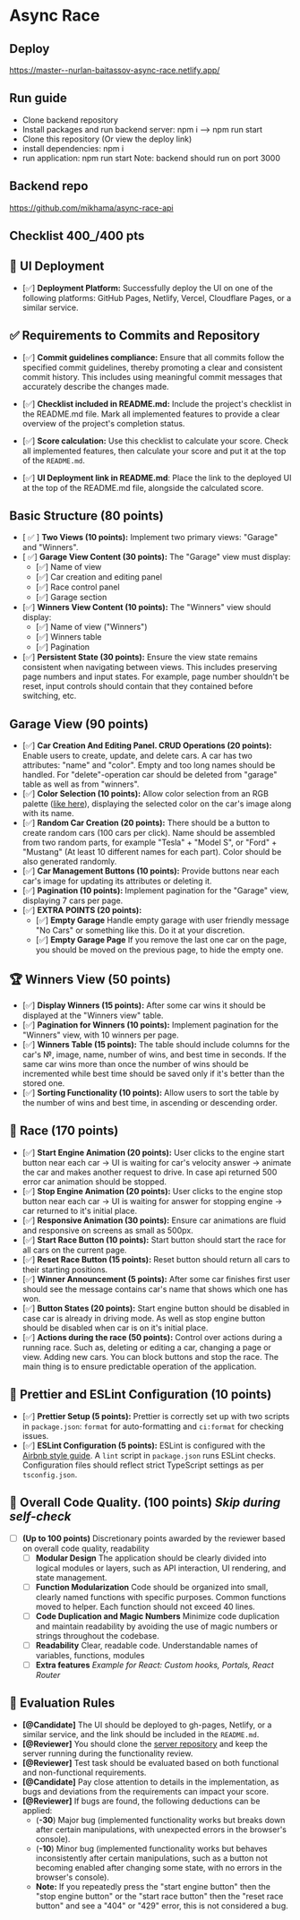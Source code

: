 # Async Race

## Deploy
https://master--nurlan-baitassov-async-race.netlify.app/

## Run guide
-    Clone backend repository
-    Install packages and run backend server: npm i --> npm run start
-    Clone this repository (Or view the deploy link)
-    install dependencies: npm i
-    run application: npm run start
Note: backend should run on port 3000
## Backend repo
https://github.com/mikhama/async-race-api

## Checklist 400\_/400 pts

## 🚀 UI Deployment

-   [✅] **Deployment Platform:** Successfully deploy the UI on one of the following platforms: GitHub Pages, Netlify, Vercel, Cloudflare Pages, or a similar service.

## ✅ Requirements to Commits and Repository

-   [✅] **Commit guidelines compliance:** Ensure that all commits follow the specified commit guidelines, thereby promoting a clear and consistent commit history. This includes using meaningful commit messages that accurately describe the changes made.

-   [✅] **Checklist included in README.md:** Include the project's checklist in the README.md file. Mark all implemented features to provide a clear overview of the project's completion status.

-   [✅] **Score calculation:** Use this checklist to calculate your score. Check all implemented features, then calculate your score and put it at the top of the `README.md`.

-   [✅] **UI Deployment link in README.md**: Place the link to the deployed UI at the top of the README.md file, alongside the calculated score.

## Basic Structure (80 points)

-   [ ✅ ] **Two Views (10 points):** Implement two primary views: "Garage" and "Winners".
-   [ ✅] **Garage View Content (30 points):** The "Garage" view must display:
    -   [✅] Name of view
    -   [✅] Car creation and editing panel
    -   [✅] Race control panel
    -   [✅] Garage section
-   [✅] **Winners View Content (10 points):** The "Winners" view should display:
    -   [✅] Name of view ("Winners")
    -   [✅] Winners table
    -   [✅] Pagination
-   [✅] **Persistent State (30 points):** Ensure the view state remains consistent when navigating between views. This includes preserving page numbers and input states. For example, page number shouldn't be reset, input controls should contain that they contained before switching, etc.

## Garage View (90 points)

-   [✅] **Car Creation And Editing Panel. CRUD Operations (20 points):** Enable users to create, update, and delete cars. A car has two attributes: "name" and "color". Empty and too long names should be handled. For "delete"-operation car should be deleted from "garage" table as well as from "winners".
-   [✅] **Color Selection (10 points):** Allow color selection from an RGB palette ([like here](https://colorspire.com/rgb-color-wheel/)), displaying the selected color on the car's image along with its name.
-   [✅] **Random Car Creation (20 points):** There should be a button to create random cars (100 cars per click). Name should be assembled from two random parts, for example "Tesla" + "Model S", or "Ford" + "Mustang" (At least 10 different names for each part). Color should be also generated randomly.
-   [✅] **Car Management Buttons (10 points):** Provide buttons near each car's image for updating its attributes or deleting it.
-   [✅] **Pagination (10 points):** Implement pagination for the "Garage" view, displaying 7 cars per page.
-   [✅] **EXTRA POINTS (20 points):**
    -   [✅] **Empty Garage** Handle empty garage with user friendly message "No Cars" or something like this. Do it at your discretion.
    -   [✅] **Empty Garage Page** If you remove the last one car on the page, you should be moved on the previous page, to hide the empty one.

## 🏆 Winners View (50 points)

-   [✅] **Display Winners (15 points):** After some car wins it should be displayed at the "Winners view" table.
-   [✅] **Pagination for Winners (10 points):** Implement pagination for the "Winners" view, with 10 winners per page.
-   [✅] **Winners Table (15 points):** The table should include columns for the car's №, image, name, number of wins, and best time in seconds. If the same car wins more than once the number of wins should be incremented while best time should be saved only if it's better than the stored one.
-   [✅] **Sorting Functionality (10 points):** Allow users to sort the table by the number of wins and best time, in ascending or descending order.

## 🚗 Race (170 points)

-   [✅] **Start Engine Animation (20 points):** User clicks to the engine start button near each car -> UI is waiting for car's velocity answer -> animate the car and makes another request to drive. In case api returned 500 error car animation should be stopped.
-   [✅] **Stop Engine Animation (20 points):** User clicks to the engine stop button near each car -> UI is waiting for answer for stopping engine -> car returned to it's initial place.
-   [✅] **Responsive Animation (30 points):** Ensure car animations are fluid and responsive on screens as small as 500px.
-   [✅] **Start Race Button (10 points):** Start button should start the race for all cars on the current page.
-   [✅] **Reset Race Button (15 points):** Reset button should return all cars to their starting positions.
-   [✅] **Winner Announcement (5 points):** After some car finishes first user should see the message contains car's name that shows which one has won.
-   [✅] **Button States (20 points):** Start engine button should be disabled in case car is already in driving mode. As well as stop engine button should be disabled when car is on it's initial place.
-   [✅] **Actions during the race (50 points):** Control over actions during a running race. Such as, deleting or editing a car, changing a page or view. Adding new cars. You can block buttons and stop the race. The main thing is to ensure predictable operation of the application.

## 🎨 Prettier and ESLint Configuration (10 points)

-   [✅] **Prettier Setup (5 points):** Prettier is correctly set up with two scripts in `package.json`: `format` for auto-formatting and `ci:format` for checking issues.
-   [✅] **ESLint Configuration (5 points):** ESLint is configured with the [Airbnb style guide](https://www.npmjs.com/package/eslint-config-airbnb). A `lint` script in `package.json` runs ESLint checks. Configuration files should reflect strict TypeScript settings as per `tsconfig.json`.

## 🌟 Overall Code Quality. (100 points) _Skip during self-check_

-   [ ] **(Up to 100 points)** Discretionary points awarded by the reviewer based on overall code quality, readability
    -   [ ] **Modular Design** The application should be clearly divided into logical modules or layers, such as API interaction, UI rendering, and state management.
    -   [ ] **Function Modularization** Code should be organized into small, clearly named functions with specific purposes. Common functions moved to helper. Each function should not exceed 40 lines.
    -   [ ] **Code Duplication and Magic Numbers** Minimize code duplication and maintain readability by avoiding the use of magic numbers or strings throughout the codebase.
    -   [ ] **Readability** Clear, readable code. Understandable names of variables, functions, modules
    -   [ ] **Extra features** _Example for React: Custom hooks, Portals, React Router_

## 🔄 Evaluation Rules

-   **[@Candidate]** The UI should be deployed to gh-pages, Netlify, or a similar service, and the link should be included in the `README.md`.
-   **[@Reviewer]** You should clone the [server repository](https://github.com/mikhama/async-race-api.git) and keep the server running during the functionality review.
-   **[@Reviewer]** Test task should be evaluated based on both functional and non-functional requirements.
-   **[@Candidate]** Pay close attention to details in the implementation, as bugs and deviations from the requirements can impact your score.
-   **[@Reviewer]** If bugs are found, the following deductions can be applied:
    -   (**-30**) Major bug (implemented functionality works but breaks down after certain manipulations, with unexpected errors in the browser's console).
    -   (**-10**) Minor bug (implemented functionality works but behaves inconsistently after certain manipulations, such as a button not becoming enabled after changing some state, with no errors in the browser's console).
    -   **Note:** If you repeatedly press the "start engine button" then the "stop engine button" or the "start race button" then the "reset race button" and see a "404" or "429" error, this is not considered a bug.
